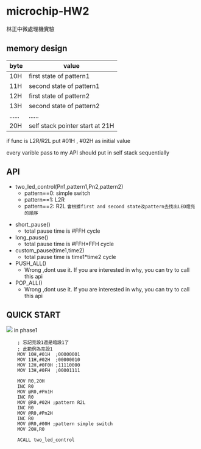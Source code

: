 # microchip-HW2
林正中微處理機實驗

## memory design

|byte|value|
|----|-----|
|10H |first state of pattern1|
|11H |second state of pattern1|
|12H |first state of pattern2|
|13H |second state of pattern2|
|......|......|
|20H|self stack pointer start at 21H|

if func is L2R/R2L put #01H , #02H as initial value

every varible pass to my API should put in self stack sequentially

## API
- two_led_control(Pn1,pattern1,Pn2,pattern2)
    - pattern==0: simple switch 
    - pattern==1: L2R 
    - pattern==2: R2L 
    `會根據first and second state及pattern去找出LED燈亮的順序`
<!-- - LED_L2R(Pn)
- LED_R2L(Pn)
- LED_costum_switch(Pn,pattarn1,pattarn2) -->
- short_pause() 
    - total pause time is #FFH cycle
- long_pause()
    - total pause time is #FFH*FFH cycle
- custom_pause(time1,time2)
    - total pause time is time1*time2 cycle
- PUSH_ALL()
    - Wrong ,dont use it. If you are interested in why, you can try to call this api
- POP_ALL()
    - Wrong ,dont use it. If you are interested in why, you can try to call this api 
## QUICK START
![](https://i.imgur.com/dnFPcQk.png)
in phase1
```
    ; 忘記亮設1還是暗設1了
    ; 此範例為亮設1
    MOV 10H,#01H  ;00000001
    MOV 11H,#02H  ;00000010
    MOV 12H,#0F0H ;11110000
    MOV 13H,#0FH  ;00001111

    MOV R0,20H
    INC R0
    MOV @R0,#Pn1H
    INC R0
    MOV @R0,#02H ;pattern R2L
    INC R0
    MOV @R0,#Pn2H
    INC R0
    MOV @R0,#00H ;pattern simple switch
    MOV 20H,R0
    
    ACALL two_led_control
```
